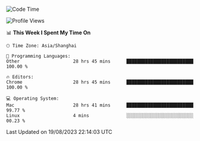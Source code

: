<!--START_SECTION:waka-->
![Code Time](http://img.shields.io/badge/Code%20Time-1%2C104%20hrs-blue)

![Profile Views](http://img.shields.io/badge/Profile%20Views-0-blue)

📊 **This Week I Spent My Time On** 

```text
🕑︎ Time Zone: Asia/Shanghai

💬 Programming Languages: 
Other                    28 hrs 45 mins      █████████████████████████   100.00 % 

🔥 Editors: 
Chrome                   28 hrs 45 mins      █████████████████████████   100.00 % 

💻 Operating System: 
Mac                      28 hrs 41 mins      █████████████████████████   99.77 % 
Linux                    4 mins              ░░░░░░░░░░░░░░░░░░░░░░░░░   00.23 % 
```


 Last Updated on 19/08/2023 22:14:03 UTC
<!--END_SECTION:waka-->